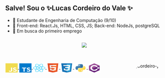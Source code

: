 ## Salve! Sou o ✨Lucas Cordeiro do Vale ✨

- 🔭 Estudante de Engenharia de Computação (9/10)
- 🌱 Front-end: React.Js, HTML, CSS, JS; Back-end: NodeJs, postgreSQL
- 👯 Em busca do primeiro emprego

##

<div align="center">
  <a href="https://github.com/CordeiroDoVale">
  <img height="180em" src="https://github-readme-stats.vercel.app/api/top-langs/?username=CordeiroDoVale&layout=compact&langs_count=7&theme=dracula"/>
</div>
  
## 
  
 <div style="display: inline_block"><br>
  <img align="center" alt="Cordeiro-Js" height="30" width="40" src="https://raw.githubusercontent.com/devicons/devicon/master/icons/javascript/javascript-plain.svg">
  <img align="center" alt="Cordeiro-Ts" height="30" width="40" src="https://raw.githubusercontent.com/devicons/devicon/master/icons/typescript/typescript-plain.svg">
  <img align="center" alt="Cordeiro-React" height="30" width="40" src="https://raw.githubusercontent.com/devicons/devicon/master/icons/react/react-original.svg">
  <img align="center" alt="Cordeiro-HTML" height="30" width="40" src="https://raw.githubusercontent.com/devicons/devicon/master/icons/html5/html5-original.svg">
  <img align="center" alt="Cordeiro-CSS" height="30" width="40" src="https://raw.githubusercontent.com/devicons/devicon/master/icons/css3/css3-original.svg">
  <img align="center" alt="Cordeiro-Python" height="30" width="40" src="https://raw.githubusercontent.com/devicons/devicon/master/icons/python/python-original.svg">
  <img align="center" alt="Cordeiro-Csharp" height="30" width="40" src="https://raw.githubusercontent.com/devicons/devicon/master/icons/csharp/csharp-original.svg">
  <img align="right" alt="Cordeiro-pic" height="150" style="border-radius:50px;" src="https://media.discordapp.net/attachments/639956127056134178/890373478988013628/Publicacoes_Instagram_1_1.png?width=676&height=676">
</div>
